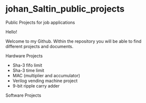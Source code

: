 # johan_Saltin_public_projects
Public Projects for job applications

Hello!

Welcome to my Github. Within the repository you will be able to find different projects and documents.

Hardware Projects
* Sha-3 fifo limit
* Sha-3 time limit
* MAC (multiplier and accumulator)
* Verilog vending machine project
* 9-bit ripple carry adder

Software Projects
